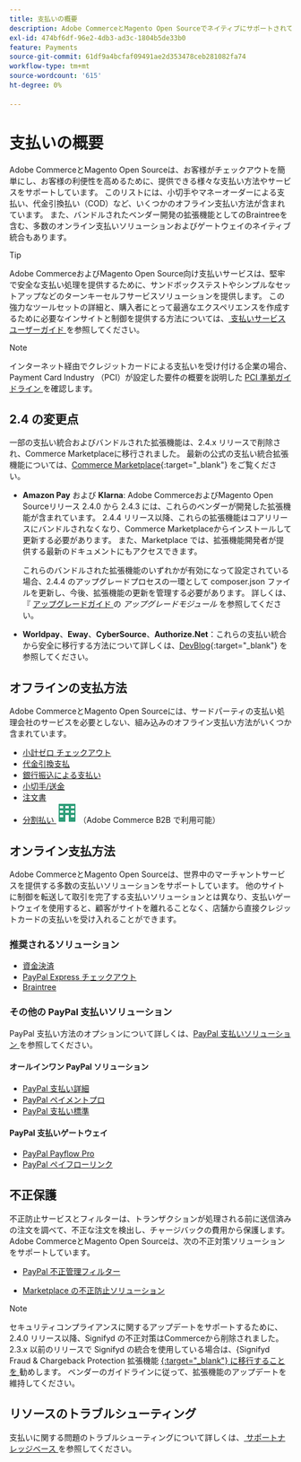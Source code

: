 ```yaml
---
title: 支払いの概要
description: Adobe CommerceとMagento Open Sourceでネイティブにサポートされている支払い方法とサービスについて説明します。
exl-id: 474bf6df-96e2-4db3-ad3c-1804b5de33b0
feature: Payments
source-git-commit: 61df9a4bcfaf09491ae2d353478ceb281082fa74
workflow-type: tm+mt
source-wordcount: '615'
ht-degree: 0%

---
```


# 支払いの概要

Adobe CommerceとMagento Open Sourceは、お客様がチェックアウトを簡単にし、お客様の利便性を高めるために、提供できる様々な支払い方法やサービスをサポートしています。 このリストには、小切手やマネーオーダーによる支払い、代金引換払い（COD）など、いくつかのオフライン支払い方法が含まれています。 また、バンドルされたベンダー開発の拡張機能としてのBraintreeを含む、多数のオンライン支払いソリューションおよびゲートウェイのネイティブ統合もあります。

>[!TIP]
>
>Adobe CommerceおよびMagento Open Source向け支払いサービスは、堅牢で安全な支払い処理を提供するために、サンドボックステストやシンプルなセットアップなどのターンキーセルフサービスソリューションを提供します。 この強力なツールセットの詳細と、購入者にとって最適なエクスペリエンスを作成するために必要なインサイトと制御を提供する方法については、[ 支払いサービスユーザーガイド ](https://experienceleague.adobe.com/docs/commerce-merchant-services/payment-services/guide-overview.html) を参照してください。

>[!NOTE]
>
>インターネット経由でクレジットカードによる支払いを受け付ける企業の場合、Payment Card Industry （PCI）が設定した要件の概要を説明した [PCI 準拠ガイドライン ](../getting-started/compliance-pci.md) を確認します。

## 2.4 の変更点

一部の支払い統合およびバンドルされた拡張機能は、2.4.x リリースで削除され、Commerce Marketplaceに移行されました。 最新の公式の支払い統合拡張機能については、[Commerce Marketplace](https://marketplace.magento.com/extensions/payments-security.html){:target=&quot;_blank&quot;} をご覧ください。

- **Amazon Pay** および **Klarna**: Adobe CommerceおよびMagento Open Sourceリリース 2.4.0 から 2.4.3 には、これらのベンダーが開発した拡張機能が含まれています。 2.4.4 リリース以降、これらの拡張機能はコアリリースにバンドルされなくなり、Commerce Marketplaceからインストールして更新する必要があります。 また、Marketplace では、拡張機能開発者が提供する最新のドキュメントにもアクセスできます。

  これらのバンドルされた拡張機能のいずれかが有効になって設定されている場合、2.4.4 のアップグレードプロセスの一環として composer.json ファイルを更新し、今後、拡張機能の更新を管理する必要があります。 詳しくは、『 [ アップグレードガイド ](https://experienceleague.adobe.com/docs/commerce-operations/upgrade-guide/modules/upgrade.html) の _アップグレードモジュール_ を参照してください。

- **Worldpay**、**Eway**、**CyberSource**、**Authorize.Net**：これらの支払い統合から安全に移行する方法について詳しくは、[DevBlog](https://community.magento.com/t5/Magento-DevBlog/Deprecation-of-Magento-core-payment-integrations/ba-p/426445){:target=&quot;_blank&quot;} を参照してください。

## オフラインの支払方法

Adobe CommerceとMagento Open Sourceには、サードパーティの支払い処理会社のサービスを必要としない、組み込みのオフライン支払い方法がいくつか含まれています。

- [小計ゼロ チェックアウト](zero-subtotal-checkout.md)
- [代金引換支払](cash-on-delivery.md)
- [銀行振込による支払い](bank-transfer.md)
- [小切手/送金](check-money-order.md)
- [注文書](purchase-order.md)
- [ 分割払い ](../b2b/enable-basic-features.md#configure-payment-on-account) ![Adobe Commerce B2B](../assets/b2b.svg) （Adobe Commerce B2B で利用可能）

## オンライン支払方法

Adobe CommerceとMagento Open Sourceは、世界中のマーチャントサービスを提供する多数の支払いソリューションをサポートしています。 他のサイトに制御を転送して取引を完了する支払いソリューションとは異なり、支払いゲートウェイを使用すると、顧客がサイトを離れることなく、店舗から直接クレジットカードの支払いを受け入れることができます。

### 推奨されるソリューション

- [ 資金決済 ](https://experienceleague.adobe.com/docs/commerce-merchant-services/payment-services/guide-overview.html)
- [PayPal Express チェックアウト](paypal-express-checkout.md)
- [Braintree](braintree.md)

### その他の PayPal 支払いソリューション

PayPal 支払い方法のオプションについて詳しくは、[PayPal 支払いソリューション ](paypal.md) を参照してください。

#### オールインワン PayPal ソリューション

- [PayPal 支払い詳細](paypal-payments-advanced.md)
- [PayPal ペイメントプロ](paypal-payments-pro.md)
- [PayPal 支払い標準](paypal-payments-standard.md)

#### PayPal 支払いゲートウェイ

- [PayPal Payflow Pro](paypal-payflow-pro.md)
- [PayPal ペイフローリンク](paypal-payflow-link.md)

## 不正保護

不正防止サービスとフィルターは、トランザクションが処理される前に送信済みの注文を調べて、不正な注文を検出し、チャージバックの費用から保護します。 Adobe CommerceとMagento Open Sourceは、次の不正対策ソリューションをサポートしています。

- [PayPal 不正管理フィルター](paypal.md#paypal-fraud-management-filters)

- [Marketplace の不正防止ソリューション ][1]

>[!NOTE]
>
>セキュリティコンプライアンスに関するアップデートをサポートするために、2.4.0 リリース以降、Signifyd の不正対策はCommerceから削除されました。 2.3.x 以前のリリースで Signifyd の統合を使用している場合は、{Signifyd Fraud &amp; Chargeback Protection 拡張機能 [{:target=&quot;_blank&quot;} に移行することを ](https://marketplace.magento.com/signifyd-module-connect.html) 勧めします。 ベンダーのガイドラインに従って、拡張機能のアップデートを維持してください。

## リソースのトラブルシューティング

支払いに関する問題のトラブルシューティングについて詳しくは、[ サポートナレッジベース ](https://experienceleague.adobe.com/docs/commerce-knowledge-base/kb/overview.html?lang=en) を参照してください。

[1]: https://marketplace.magento.com/catalogsearch/result?q=fraud%20protection

